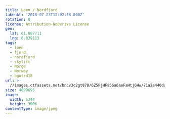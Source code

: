 ```yaml
---
title: Loen / Nordfjord
takenAt: '2018-07-23T12:02:58.000Z'
rotation: 0
license: Attribution-NoDerivs License
geo:
  lat: 61.887711
  lng: 6.839113
tags:
  - loen
  - fjord
  - nordfjord
  - skylift
  - Norge
  - Norway
  - bgotrd18
url: >-
  //images.ctfassets.net/bncv3c2gt878/6Z5PjHF85Sa6aeFaHtjGHw/71a2a440da5b0aac543e0d1123b1006b/loen--nordfjord_42955724905_o
size: 4699695
image:
  width: 5344
  height: 3006
contentType: image/jpeg
---
```


